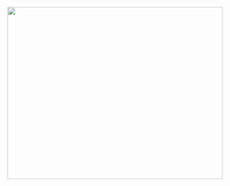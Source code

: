 <p align="center">
  <img src="https://i.pinimg.com/736x/58/2e/0b/582e0bad8a8153e4ef203bfa4ba3312f.jpg" width="500" height="400" >
</p>

